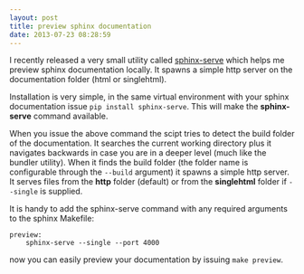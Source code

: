 ```yaml
---
layout: post
title: preview sphinx documentation
date: 2013-07-23 08:28:59
---
```


I recently released a very small utility called [sphinx-serve][1] which
helps me preview sphinx documentation locally. It spawns a simple http
server on the documentation folder (html or singlehtml).

Installation is very simple, in the same virtual environment with your
sphinx documentation issue `pip install sphinx-serve`. This will make
the __sphinx-serve__ command available.

When you issue the above command the scipt tries to detect the build
folder of the documentation. It searches the current working directory
plus it navigates backwards in case you are in a deeper level (much
like the bundler utility). When it finds the build folder (the folder
name is configurable through the `--build` argument) it spawns a simple
http server. It serves files from the __http__ folder (default) or from
the __singlehtml__ folder if `--single` is supplied.

It is handy to add the sphinx-serve command with any required arguments
to the sphinx Makefile:

    preview:
        sphinx-serve --single --port 4000

now you can easily preview your documentation by issuing `make preview`.

[1]: https://github.com/tlatsas/sphinx-serve
